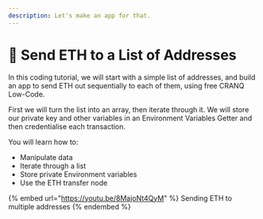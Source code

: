 ```yaml
---
description: Let's make an app for that.
---
```


# 💸 Send ETH to a List of Addresses

In this coding tutorial, we will start with a simple list of addresses, and build an app to send ETH out sequentially to each of them, using free CRANQ Low-Code.

First we will turn the list into an array, then iterate through it. We will store our private key and other variables in an Environment Variables Getter and then credentialise each transaction.

You will learn how to:

* Manipulate data
* Iterate through a list
* Store private Environment variables
* Use the ETH transfer node

{% embed url="https://youtu.be/8MajoNt4QyM" %}
Sending ETH to multiple addresses
{% endembed %}

